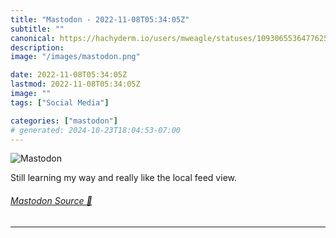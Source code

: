 ```yaml
---
title: "Mastodon - 2022-11-08T05:34:05Z"
subtitle: ""
canonical: https://hachyderm.io/users/mweagle/statuses/109306553647762508
description:
image: "/images/mastodon.png"

date: 2022-11-08T05:34:05Z
lastmod: 2022-11-08T05:34:05Z
image: ""
tags: ["Social Media"]

categories: ["mastodon"]
# generated: 2024-10-23T18:04:53-07:00
---
```

![Mastodon](/images/mastodon.png)

<p>Still learning my way and really like the local feed view.</p>


###### [Mastodon Source 🐘](https://hachyderm.io/@mweagle/109306553647762508)

___
